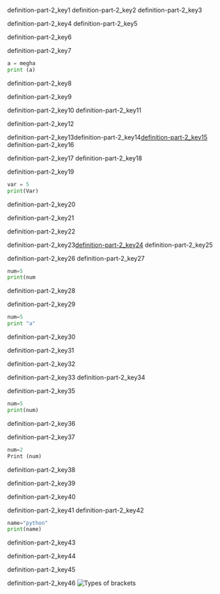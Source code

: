 definition-part-2_key1
definition-part-2_key2
definition-part-2_key3



definition-part-2_key4
definition-part-2_key5


definition-part-2_key6


definition-part-2_key7


```python
a = megha
print (a)
```
definition-part-2_key8


definition-part-2_key9


definition-part-2_key10
definition-part-2_key11


definition-part-2_key12

 
definition-part-2_key13definition-part-2_key14[definition-part-2_key15](https://www.`youtube`.com/watch?v=e4ax90XmUBc&t=156s)
definition-part-2_key16

definition-part-2_key17
definition-part-2_key18


definition-part-2_key19


```python
var = 5
print(Var)
```
definition-part-2_key20


definition-part-2_key21


definition-part-2_key22


definition-part-2_key23[definition-part-2_key24](https://youtu.be/mNxDbLBBzno)
definition-part-2_key25


definition-part-2_key26
definition-part-2_key27


```python
num=5
print(num
```
definition-part-2_key28


definition-part-2_key29


```python
num=5
print "a"
```
definition-part-2_key30


definition-part-2_key31



definition-part-2_key32


definition-part-2_key33
definition-part-2_key34


definition-part-2_key35


```python
num=5
print(num)
```
definition-part-2_key36


definition-part-2_key37


```python
num=2
Print (num)
```
definition-part-2_key38


definition-part-2_key39


definition-part-2_key40


definition-part-2_key41
definition-part-2_key42
```python
name="python"
print(name)
```
definition-part-2_key43


definition-part-2_key44


definition-part-2_key45



definition-part-2_key46
![Types of brackets](https://www.grammar-monster.com/glossary/pics/types_of_brackets.png)